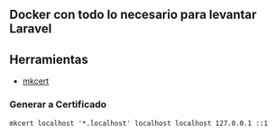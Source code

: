 ## Docker con todo lo necesario para levantar Laravel

## Herramientas

-   [mkcert](https://github.com/FiloSottile/mkcert)

### Generar a Certificado
    mkcert localhost '*.localhost' localhost localhost 127.0.0.1 ::1